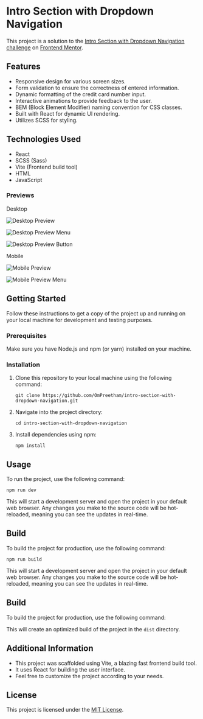 # Intro Section with Dropdown Navigation

This project is a solution to the [Intro Section with Dropdown Navigation challenge](https://www.frontendmentor.io/challenges/intro-section-with-dropdown-navigation-ryaPetHE5) on [Frontend Mentor](https://www.frontendmentor.io).

## Features

- Responsive design for various screen sizes.
- Form validation to ensure the correctness of entered information.
- Dynamic formatting of the credit card number input.
- Interactive animations to provide feedback to the user.
- BEM (Block Element Modifier) naming convention for CSS classes.
- Built with React for dynamic UI rendering.
- Utilizes SCSS for styling.

## Technologies Used

- React
- SCSS (Sass)
- Vite (Frontend build tool)
- HTML
- JavaScript

### Previews

Desktop

![Desktop Preview](/public/preview-desktop.png)

![Desktop Preview Menu](/public/preview-desktop-menu.png)

![Desktop Preview Button](/public/preview-desktop-button.png)

Mobile

![Mobile Preview](/public/preview-mobile.png)

![Mobile Preview Menu](/public/preview-mobile-menu.png)

## Getting Started

Follow these instructions to get a copy of the project up and running on your local machine for development and testing purposes.

### Prerequisites

Make sure you have Node.js and npm (or yarn) installed on your machine.

### Installation

1. Clone this repository to your local machine using the following command:

   ```
   git clone https://github.com/OmPreetham/intro-section-with-dropdown-navigation.git
   ```

1. Navigate into the project directory:

   ```
   cd intro-section-with-dropdown-navigation
   ```

1. Install dependencies using npm:

   ```
   npm install
   ```

## Usage

To run the project, use the following command:

```
npm run dev
```

This will start a development server and open the project in your default web browser. Any changes you make to the source code will be hot-reloaded, meaning you can see the updates in real-time.

## Build

To build the project for production, use the following command:

```
npm run build
```

This will start a development server and open the project in your default web browser. Any changes you make to the source code will be hot-reloaded, meaning you can see the updates in real-time.

## Build

To build the project for production, use the following command:

This will create an optimized build of the project in the `dist` directory.

## Additional Information

- This project was scaffolded using Vite, a blazing fast frontend build tool.
- It uses React for building the user interface.
- Feel free to customize the project according to your needs.

## License

This project is licensed under the [MIT License](LICENSE).
